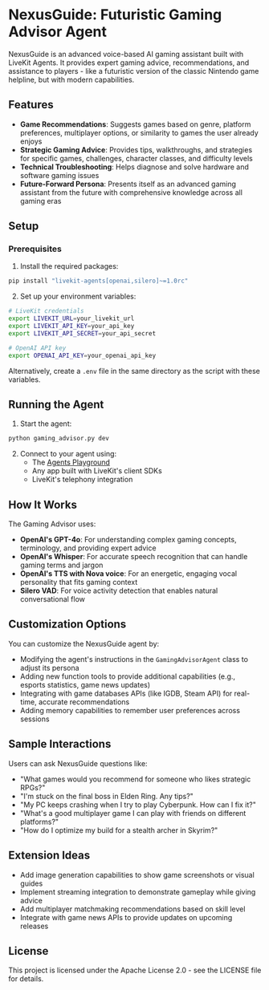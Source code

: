 # NexusGuide: Futuristic Gaming Advisor Agent

NexusGuide is an advanced voice-based AI gaming assistant built with LiveKit Agents. It provides expert gaming advice, recommendations, and assistance to players - like a futuristic version of the classic Nintendo game helpline, but with modern capabilities.

## Features

- **Game Recommendations**: Suggests games based on genre, platform preferences, multiplayer options, or similarity to games the user already enjoys
- **Strategic Gaming Advice**: Provides tips, walkthroughs, and strategies for specific games, challenges, character classes, and difficulty levels
- **Technical Troubleshooting**: Helps diagnose and solve hardware and software gaming issues
- **Future-Forward Persona**: Presents itself as an advanced gaming assistant from the future with comprehensive knowledge across all gaming eras

## Setup

### Prerequisites

1. Install the required packages:

```bash
pip install "livekit-agents[openai,silero]~=1.0rc"
```

2. Set up your environment variables:

```bash
# LiveKit credentials
export LIVEKIT_URL=your_livekit_url
export LIVEKIT_API_KEY=your_api_key
export LIVEKIT_API_SECRET=your_api_secret

# OpenAI API key
export OPENAI_API_KEY=your_openai_api_key
```

Alternatively, create a `.env` file in the same directory as the script with these variables.

## Running the Agent

1. Start the agent:

```bash
python gaming_advisor.py dev
```

2. Connect to your agent using:
   - The [Agents Playground](https://agents-playground.livekit.io/)
   - Any app built with LiveKit's client SDKs
   - LiveKit's telephony integration

## How It Works

The Gaming Advisor uses:

- **OpenAI's GPT-4o**: For understanding complex gaming concepts, terminology, and providing expert advice
- **OpenAI's Whisper**: For accurate speech recognition that can handle gaming terms and jargon
- **OpenAI's TTS with Nova voice**: For an energetic, engaging vocal personality that fits gaming context
- **Silero VAD**: For voice activity detection that enables natural conversational flow

## Customization Options

You can customize the NexusGuide agent by:

- Modifying the agent's instructions in the `GamingAdvisorAgent` class to adjust its persona
- Adding new function tools to provide additional capabilities (e.g., esports statistics, game news updates)
- Integrating with game databases APIs (like IGDB, Steam API) for real-time, accurate recommendations
- Adding memory capabilities to remember user preferences across sessions

## Sample Interactions

Users can ask NexusGuide questions like:

- "What games would you recommend for someone who likes strategic RPGs?"
- "I'm stuck on the final boss in Elden Ring. Any tips?"
- "My PC keeps crashing when I try to play Cyberpunk. How can I fix it?"
- "What's a good multiplayer game I can play with friends on different platforms?"
- "How do I optimize my build for a stealth archer in Skyrim?"

## Extension Ideas

- Add image generation capabilities to show game screenshots or visual guides
- Implement streaming integration to demonstrate gameplay while giving advice
- Add multiplayer matchmaking recommendations based on skill level
- Integrate with game news APIs to provide updates on upcoming releases

## License

This project is licensed under the Apache License 2.0 - see the LICENSE file for details.